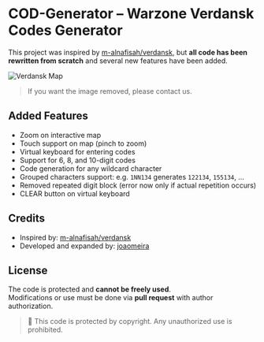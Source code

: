 # COD-Generator – Warzone Verdansk Codes Generator

This project was inspired by [m-alnafisah/verdansk](https://m-alnafisah.github.io/verdansk/), but **all code has been rewritten from scratch** and several new features have been added.

![Verdansk Map](https://www.facebook.com/TheBeanBoltShow/posts/full-verdansk-2025-keypadsbunker-codes-including-easter-egg-subway/1249029880345575/)

> If you want the image removed, please contact us.

## Added Features

- Zoom on interactive map
- Touch support on map (pinch to zoom)
- Virtual keyboard for entering codes
- Support for 6, 8, and 10-digit codes
- Code generation for any wildcard character
- Grouped characters support: e.g. `1NN134` generates `122134`, `155134`, ...
- Removed repeated digit block (error now only if actual repetition occurs)
- CLEAR button on virtual keyboard

## Credits

- Inspired by: [m-alnafisah/verdansk](https://github.com/m-alnafisah)
- Developed and expanded by: [joaomeira](https://github.com/joaomeira)

## License

The code is protected and **cannot be freely used**.  
Modifications or use must be done via **pull request** with author authorization.

> 🚫 This code is protected by copyright. Any unauthorized use is prohibited.

